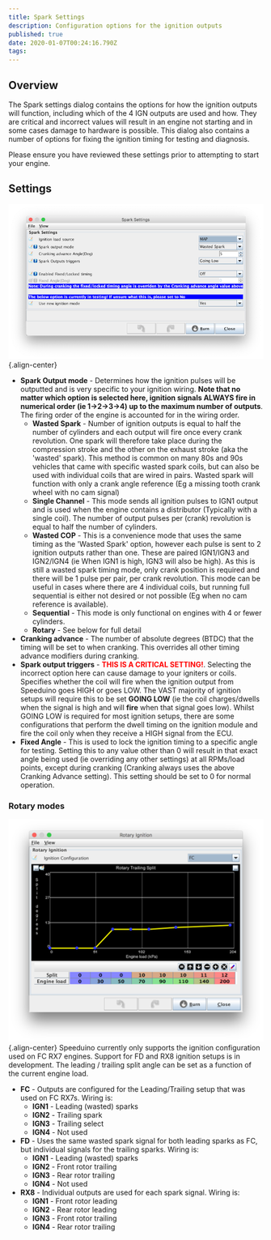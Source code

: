 ```yaml
---
title: Spark Settings
description: Configuration options for the ignition outputs
published: true
date: 2020-01-07T00:24:16.790Z
tags: 
---
```


Overview
--------

The Spark settings dialog contains the options for how the ignition outputs will function, including which of the 4 IGN outputs are used and how. They are critical and incorrect values will result in an engine not starting and in some cases damage to hardware is possible. This dialog also contains a number of options for fixing the ignition timing for testing and diagnosis.

Please ensure you have reviewed these settings prior to attempting to start your engine.

Settings
--------

![spark_settings.png](/img/ignition/spark_settings.png){.align-center}
-   **Spark Output mode** - Determines how the ignition pulses will be outputted and is very specific to your ignition wiring. **Note that no matter which option is selected here, ignition signals ALWAYS fire in numerical order (ie 1-&gt;2-&gt;3-&gt;4) up to the maximum number of outputs**. The firing order of the engine is accounted for in the wiring order.
    -   **Wasted Spark** - Number of ignition outputs is equal to half the number of cylinders and each output will fire once every crank revolution. One spark will therefore take place during the compression stroke and the other on the exhaust stroke (aka the 'wasted' spark). This method is common on many 80s and 90s vehicles that came with specific wasted spark coils, but can also be used with individual coils that are wired in pairs. Wasted spark will function with only a crank angle reference (Eg a missing tooth crank wheel with no cam signal)
    -   **Single Channel** - This mode sends all ignition pulses to IGN1 output and is used when the engine contains a distributor (Typically with a single coil). The number of output pulses per (crank) revolution is equal to half the number of cylinders.
    -   **Wasted COP** - This is a convenience mode that uses the same timing as the 'Wasted Spark' option, however each pulse is sent to 2 ignition outputs rather than one. These are paired IGN1/IGN3 and IGN2/IGN4 (ie When IGN1 is high, IGN3 will also be high). As this is still a wasted spark timing mode, only crank position is required and there will be 1 pulse per pair, per crank revolution. This mode can be useful in cases where there are 4 individual coils, but running full sequential is either not desired or not possible (Eg when no cam reference is available).
    -   **Sequential** - This mode is only functional on engines with 4 or fewer cylinders.
    -   **Rotary** - See below for full detail
-   **Cranking advance** - The number of absolute degrees (BTDC) that the timing will be set to when cranking. This overrides all other timing advance modifiers during cranking.
-   **Spark output triggers** - <font color='red'>**THIS IS A CRITICAL SETTING!**</font>. Selecting the incorrect option here can cause damage to your igniters or coils. Specifies whether the coil will fire when the ignition output from Speeduino goes HIGH or goes LOW. The VAST majority of ignition setups will require this to be set **GOING LOW** (ie the coil charges/dwells when the signal is high and will **fire** when that signal goes low). Whilst GOING LOW is required for most ignition setups, there are some configurations that perform the dwell timing on the ignition module and fire the coil only when they receive a HIGH signal from the ECU.
-   **Fixed Angle** - This is used to lock the ignition timing to a specific angle for testing. Setting this to any value other than 0 will result in that exact angle being used (ie overriding any other settings) at all RPMs/load points, except during cranking (Cranking always uses the above Cranking Advance setting). This setting should be set to 0 for normal operation.

### Rotary modes

![rotary_settings.png](/img/ignition/rotary_settings.png){.align-center}
Speeduino currently only supports the ignition configuration used on FC RX7 engines. Support for FD and RX8 ignition setups is in development. The leading / trailing split angle can be set as a function of the current engine load.

- **FC** - Outputs are configured for the Leading/Trailing setup that was used on FC RX7s. Wiring is:
  - **IGN1** - Leading (wasted) sparks
  - **IGN2** - Trailing spark
  - **IGN3** - Trailing select
  - **IGN4** - Not used
- **FD** - Uses the same wasted spark signal for both leading sparks as FC, but individual signals for the trailing sparks. Wiring is:
  - **IGN1** - Leading (wasted) sparks
  - **IGN2** - Front rotor trailing
  - **IGN3** - Rear rotor trailing
  - **IGN4** - Not used
- **RX8** - Individual outputs are used for each spark signal. Wiring is:
  - **IGN1** - Front rotor leading
  - **IGN2** - Rear rotor leading
  - **IGN3** - Front rotor trailing
  - **IGN4** - Rear rotor trailing